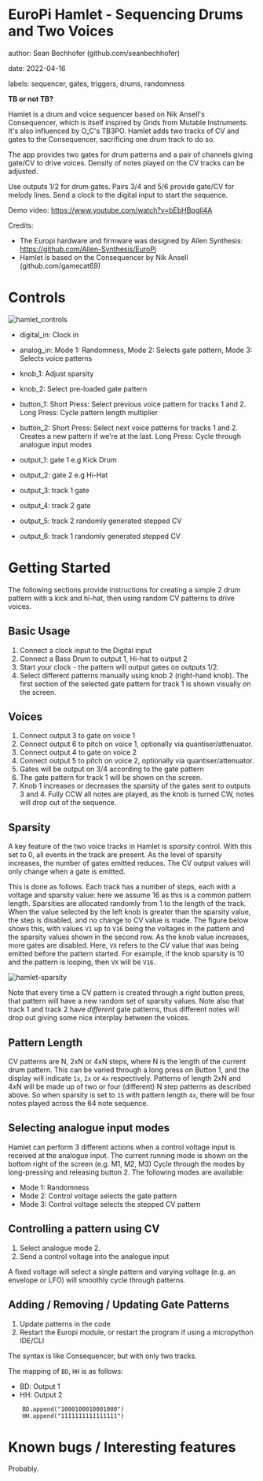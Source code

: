 # EuroPi Hamlet - Sequencing Drums and Two Voices

author: Sean Bechhofer (github.com/seanbechhofer)

date: 2022-04-16

labels: sequencer, gates, triggers, drums, randomness

**TB or not TB?**

Hamlet is a drum and voice sequencer based on Nik Ansell's
Consequencer, which is itself inspired by Grids from Mutable
Instruments. It's also influenced by O_C's TB3PO. Hamlet adds two
tracks of CV and gates to the Consequencer, sacrificing one drum track
to do so.

The app provides two gates for drum patterns and a pair of channels
giving gate/CV to drive voices. Density of notes played on the CV
tracks can be adjusted.

Use outputs 1/2 for drum gates. Pairs 3/4 and 5/6 provide gate/CV for
melody lines. Send a clock to the digital input to start the sequence.

Demo video: https://www.youtube.com/watch?v=bEbHBpgIl4A

Credits:
- The Europi hardware and firmware was designed by Allen Synthesis:
https://github.com/Allen-Synthesis/EuroPi
- Hamlet is based on the Consequencer by Nik Ansell (github.com/gamecat69)

# Controls

![hamlet_controls](https://user-images.githubusercontent.com/1035997/163685864-8640d144-a394-4f25-a094-b89feb6e0942.png)

- digital_in: Clock in
- analog_in: Mode 1: Randomness, Mode 2: Selects gate pattern, Mode 3: Selects voice patterns

- knob_1: Adjust sparsity
- knob_2: Select pre-loaded gate pattern

- button_1: Short Press: Select previous voice pattern for tracks 1 and 2.
  Long Press: Cycle pattern length multiplier
- button_2: Short Press: Select next voice patterns for tracks 1
  and 2. Creates a new pattern if we're at the last.
  Long Press: Cycle through analogue input modes

- output_1: gate 1 e.g Kick Drum
- output_2: gate 2 e.g Hi-Hat
- output_3: track 1 gate
- output_4: track 2 gate
- output_5: track 2 randomly generated stepped CV
- output_6: track 1 randomly generated stepped CV

# Getting Started

The following sections provide instructions for creating a simple 2
drum pattern with a kick and hi-hat, then using random CV patterns to
drive voices.

## Basic Usage
1. Connect a clock input to the Digital input
2. Connect a Bass Drum to output 1, Hi-hat to output 2
3. Start your clock - the pattern will output gates on outputs 1/2.
4. Select different patterns manually using knob 2 (right-hand
knob). The first section of the selected gate pattern for track 1 is shown visually on the screen.

## Voices
1. Connect output 3 to gate on voice 1
2. Connect output 6 to pitch on voice 1, optionally via quantiser/attenuator.
3. Connect output 4 to gate on voice 2
4. Connect output 5 to pitch on voice 2, optionally via quantiser/attenuator.
5. Gates will be output on 3/4 according to the gate pattern
6. The gate pattern for track 1 will be shown on the screen.
7. Knob 1 increases or decreases the sparsity of the gates sent to
   outputs 3 and 4. Fully CCW all notes are played, as the knob is
   turned CW, notes will drop out of the sequence.

## Sparsity

A key feature of the two voice tracks in Hamlet is *sparsity*
control. With this set to 0, all events in the track are present. As
the level of sparsity increases, the number of gates emitted
reduces. The CV output values will only change when a gate is
emitted.

This is done as follows. Each track has a number of steps, each with a
voltage and sparsity value: here we assume 16 as this is a common
pattern length. Sparsities are allocated randomly from 1 to the length
of the track. When the value selected by the left knob is greater than
the sparsity value, the step is disabled, and no change to CV value is
made. The figure below shows this, with values `V1` up to `V16` being
the voltages in the pattern and the sparsity values shown in the
second row. As the knob value increases, more gates are
disabled. Here, `VX` refers to the CV value that was being emitted
before the pattern started. For example, if the knob sparsity is 10
and the pattern is looping, then `VX` will be `V16`.

![hamlet-sparsity](https://user-images.githubusercontent.com/1035997/162011056-9c204891-5e95-4655-8e63-c2441212c90c.png)

Note that every time a CV pattern is created through a right button
press, that pattern will have a new random set of sparsity
values. Note also that track 1 and track 2 have *different* gate
patterns, thus different notes will drop out giving some nice
interplay between the voices.

## Pattern Length

CV patterns are N, 2xN or 4xN steps, where N is the length of the
current drum pattern. This can be varied through a long
press on Button 1, and the display will indicate `1x`, `2x` or `4x`
respectively. Patterns of length 2xN and 4xN will be made up of two or four
(different) N step patterns as described above. So when sparsity is
set to `15` with pattern length `4x`, there will be four notes played
across the 64 note sequence.

## Selecting analogue input modes

Hamlet can perform 3 different actions when a control voltage input is received at the analogue input.
The current running mode is shown on the bottom right of the screen (e.g. M1, M2, M3)
Cycle through the modes by long-pressing and releasing button 2. The following modes are available:

- Mode 1: Randomness
- Mode 2: Control voltage selects the gate pattern
- Mode 3: Control voltage selects the stepped CV pattern

## Controlling a pattern using CV

1. Select analogue mode 2.
2. Send a control voltage into the analogue input

A fixed voltage will select a single pattern and varying voltage (e.g. an envelope or LFO) will smoothly cycle through patterns.

## Adding / Removing / Updating Gate Patterns

1. Update patterns in the code
2. Restart the Europi module, or restart the program if using a micropython IDE/CLI

The syntax is like Consequencer, but with only two tracks.

The mapping of `BD`, `HH` is as follows:
- BD: Output 1
- HH: Output 2

```
    BD.append("1000100010001000")
    HH.append("1111111111111111")
```

# Known bugs / Interesting features

Probably.
